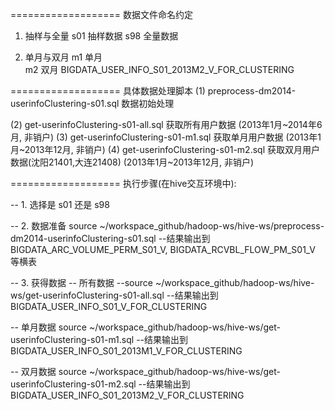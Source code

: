 ===================
数据文件命名约定

1. 抽样与全量
s01	抽样数据
s98	全量数据

2. 单月与双月
m1	单月	
m2	双月	BIGDATA_USER_INFO_S01_2013M2_V_FOR_CLUSTERING

===================
具体数据处理脚本
(1) preprocess-dm2014-userinfoClustering-s01.sql		数据初始处理

(2) get-userinfoClustering-s01-all.sql			获取所有用户数据 (2013年1月~2014年6月, 非销户)
(3) get-userinfoClustering-s01-m1.sql			获取单月用户数据 (2013年1月~2013年12月, 非销户)
(4) get-userinfoClustering-s01-m2.sql			获取双月用户数据(沈阳21401,大连21408)  (2013年1月~2013年12月, 非销户)

===================
执行步骤(在hive交互环境中):

-- 1. 选择是 s01 还是 s98

-- 2. 数据准备
source ~/workspace_github/hadoop-ws/hive-ws/preprocess-dm2014-userinfoClustering-s01.sql
--结果输出到 BIGDATA_ARC_VOLUME_PERM_S01_V, BIGDATA_RCVBL_FLOW_PM_S01_V 等横表

-- 3. 获得数据
-- 所有数据
--source ~/workspace_github/hadoop-ws/hive-ws/get-userinfoClustering-s01-all.sql
--结果输出到 BIGDATA_USER_INFO_S01_V_FOR_CLUSTERING

-- 单月数据
source ~/workspace_github/hadoop-ws/hive-ws/get-userinfoClustering-s01-m1.sql
--结果输出到 BIGDATA_USER_INFO_S01_2013M1_V_FOR_CLUSTERING

-- 双月数据
source ~/workspace_github/hadoop-ws/hive-ws/get-userinfoClustering-s01-m2.sql
--结果输出到 BIGDATA_USER_INFO_S01_2013M2_V_FOR_CLUSTERING

